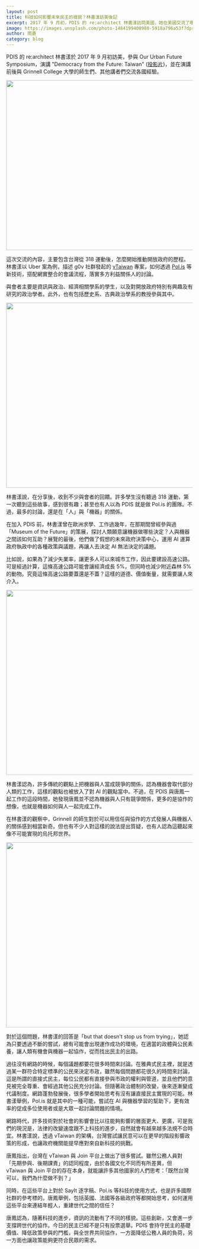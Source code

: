 ```yaml
---
layout: post
title: 科技如何影響未來民主的樣貌？林書漾訪美後記
excerpt: 2017 年 9 月初，PDIS 的 re:architect 林書漾訪問美國，她在美國交流了哪些訊息？歡迎一起來關心！
image: https://images.unsplash.com/photo-1484199408980-5918a796a53f?dpr=1&auto=compress,format&fit=crop&w=1199&h=776&q=80&cs=tinysrgb&crop=&bg=
author: 雨蒼
category: blog
---
```

PDIS 的 re:architect 林書漾於 2017 年 9 月初訪美，參與 Our Urban Future Symposium，演講 "Democracy from the Future: Taiwan" ([投影片](https://issuu.com/pdis.tw/docs/democracy_from_the_future_-_our_urb))，並在演講前後與 Grinnell College 大學的師生們、其他講者們交流各國經驗。

<img src="https://talk.pdis.nat.gov.tw/uploads/default/original/1X/aa164bc9532be1e62cbcf144dcb297ab0e926478.jpg" width="690" height="459">

這次交流的內容，主要包含台灣從 318 運動後，怎麼開始推動開放政府的歷程。林書漾以 Uber 案為例，描述 g0v 社群發起的 [vTaiwan](https://vtaiwan.tw) 專案，如何透過 [Pol.is](https://pol.is/) 等新技術，搭配網實整合的會議流程，落實多方利益關係人的討論。

與會者主要是資訊與政治、經濟相關學系的學生，以及對開放政府特別有興趣及有研究的政治學者。此外，也有包括歷史系、古典政治學系的教授參與其中。

<img src="https://talk.pdis.nat.gov.tw/uploads/default/original/1X/b865c53f08197b3bf1098f11194dfe9cd24cc352.jpg" width="666" height="500">

林書漾說，在分享後，收到不少與會者的回饋。許多學生沒有聽過 318 運動，第一次聽到這些故事，感到很有趣；甚至也有人以為 PDIS 就是做 Pol.is 的團隊。不過，最多的討論，還是在「人」與「機器」的關係。

在加入 PDIS 前，林書漾曾在歐洲求學、工作過幾年，在那期間曾經參與過「Museum of the Future」的策展，探討人類願意讓機器做哪些決定？人與機器之間該如何互助？展覽的最後，他們做了假想的未來政府決策中心，運用 AI 運算政府執政中的各種政策與議題，再讓人去決定 AI 無法決定的議題。

比如說，如果為了減少失業率，讓更多人可以來城市工作，因此要建設高速公路。可是經過計算，這條高速公路可能會讓經濟成長 5%，但同時也減少附近森林 5% 的動物。究竟這條高速公路要蓋還是不蓋？這樣的道德、價值衡量，就需要讓人來介入。

<img src="https://talk.pdis.nat.gov.tw/uploads/default/original/1X/f9bf2ce4542c8a89665e695df47ead1e2456d8de.jpg" width="666" height="500">

林書漾認為，許多傳統的觀點上把機器與人當成競爭的關係，認為機器會取代部分人類的工作，這樣的觀點也被放入了對 AI 的觀點當中。不過，在 PDIS 與唐鳳一起工作的這段時間，她發現唐鳳並不認為機器與人只有競爭關係，更多的是協作的想像，也就是機器如何與人一起完成工作。

在林書漾的觀察中，Grinnell 的師生對於可以用信任與協作的方式發展人與機器人的關係感到相當新奇。但也有不少人對這樣的說法提出質疑，也有人認為這聽起來像不可能實現的烏托邦世界。

<img src="https://talk.pdis.nat.gov.tw/uploads/default/original/1X/f95ad59eaf6781aefca1d6ff7630bd3d8ba93c70.jpg" width="666" height="500">

對於這個問題，林書漾的回答是「but that doesn't stop us from trying」，她認為只要透過不斷的嘗試，總有可能會出現運作成功的環境，在適當的政體與公民素養，讓人類有機會與機器一起協作，從而找出民主的出路。

過往沒有網路的時候，每個議題都要花很多時間來討論。在雅典式民主裡，就是透過某一群符合特定標準的公民來決定市政，雖然每個問題都花很久的時間來討論，這是所謂的直接式民主，每位公民都有直接參與市政的權利與管道，並且他們的意見被完全尊重、會經過其他公民充分討論。但隨著政治體制的改變，後來逐漸變成代議制度。網路蓬勃發展後，很多學者開始思考有沒有讓直接民主實現的可能。林書漾舉例，Pol.is 就是其中的一種可能，嘗試在 AI 與機器學習的幫助下，更有效率的促成多位使用者或是大眾一起討論問題的情境。

網路時代，許多技術對於社會的影響會比以往能夠影響的層面更大、更廣，可是我們的現況是，法律的改變速度跟不上科技的進步，自然就會有越來越多法規不合時宜。林書漾說，透過 vTaiwan 的架構，台灣嘗試讓民意可以在更早的階段影響政策的形成，也讓政府機關能提早應對來自新科技的挑戰。

唐鳳指出，台灣在 vTaiwan 與 Join 平台上做出了很多嘗試。雖然公務人員對「先期參與、後期課責」的認同程度，由於各國文化不同而有所差異，但 vTaiwan 與 Join 平台的存在本身，就能讓許多其他國家的人們思考：「既然台灣可以，我們為什麼做不到？」

同時，在這些平台上對於 SayIt 逐字稿、Pol.is 等科技的使用方式，也是許多國際社群的參考標的。唐鳳舉例，包括英國、法國等各級政府等都開始思考，如何運用這些平台來連結年輕人，重建世代之間的信任？

唐鳳認為，隨著科技的進步，資訊的流動有了不同的樣貌。這些創新，又會進一步支撐跨世代的協作。今日的民主已經不是只有投票選舉。PDIS 會持守民主的基礎價值、降低政策參與的門檻，與全世界共同協作，一方面降低公務人員的負荷，另一方面也讓政策能夠更符合民眾的需求。
